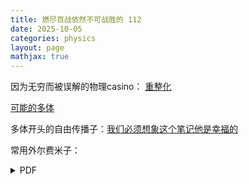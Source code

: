 ```yaml
---
title: 燃尽百战依然不可战胜的 112
date: 2025-10-05
categories: physics
layout: page
mathjax: true
---
```


因为无穷而被误解的物理casino：
[重整化](./renorm)

[可能的多体](./manybody)

多体开头的自由传播子：[我们必须想象这个笔记他是幸福的](../../2025/10/05/greenfer/)

常用外尔费米子：


<details>
<summary>PDF</summary>

<br>
<iframe
  src="./note for Green.pdf"
  width="100%"
  height="800"
  style="border:none;"
  allowfullscreen>
</iframe>
</details>